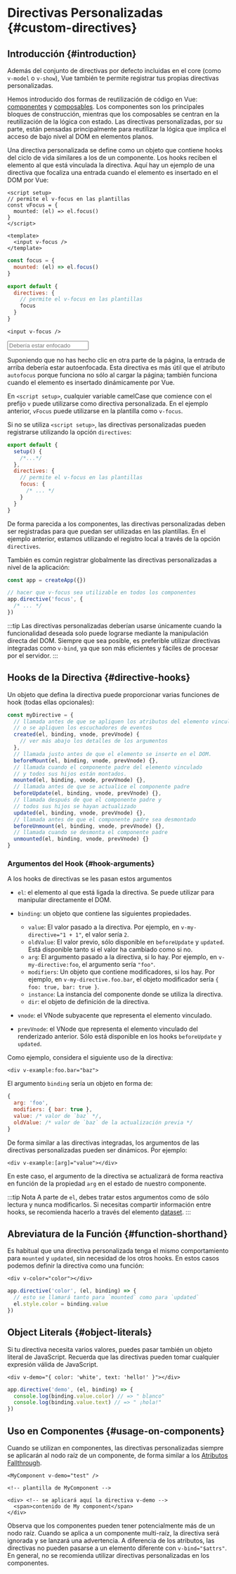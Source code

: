 # Directivas Personalizadas {#custom-directives}

<script setup>
const vFocus = {
  mounted: el => {
    el.focus()
  }
}
</script>

## Introducción {#introduction}

Además del conjunto de directivas por defecto incluidas en el core (como `v-model` o `v-show`), Vue también te permite registrar tus propias directivas personalizadas.

Hemos introducido dos formas de reutilización de código en Vue: [componentes](/guide/essentials/component-basics) y [composables](./composables). Los componentes son los principales bloques de construcción, mientras que los composables se centran en la reutilización de la lógica con estado. Las directivas personalizadas, por su parte, están pensadas principalmente para reutilizar la lógica que implica el acceso de bajo nivel al DOM en elementos planos.

Una directiva personalizada se define como un objeto que contiene hooks del ciclo de vida similares a los de un componente. Los hooks reciben el elemento al que está vinculada la directiva. Aquí hay un ejemplo de una directiva que focaliza una entrada cuando el elemento es insertado en el DOM por Vue:

<div class="composition-api">

```vue
<script setup>
// permite el v-focus en las plantillas
const vFocus = {
  mounted: (el) => el.focus()
}
</script>

<template>
  <input v-focus />
</template>
```

</div>

<div class="options-api">

```js
const focus = {
  mounted: (el) => el.focus()
}

export default {
  directives: {
    // permite el v-focus en las plantillas
    focus
  }
}
```

```vue-html
<input v-focus />
```

</div>

<div class="demo">
  <input v-focus placeholder="Debería estar enfocado" />
</div>

Suponiendo que no has hecho clic en otra parte de la página, la entrada de arriba debería estar autoenfocada. Esta directiva es más útil que el atributo `autofocus` porque funciona no sólo al cargar la página; también funciona cuando el elemento es insertado dinámicamente por Vue.

<div class="composition-api">

En `<script setup>`, cualquier variable camelCase que comience con el prefijo `v` puede utilizarse como directiva personalizada. En el ejemplo anterior, `vFocus` puede utilizarse en la plantilla como `v-focus`.

Si no se utiliza `<script setup>`, las directivas personalizadas pueden registrarse utilizando la opción `directives`:

```js
export default {
  setup() {
    /*...*/
  },
  directives: {
    // permite el v-focus en las plantillas
    focus: {
      /* ... */
    }
  }
}
```

</div>

<div class="options-api">

De forma parecida a los componentes, las directivas personalizadas deben ser registradas para que puedan ser utilizadas en las plantillas. En el ejemplo anterior, estamos utilizando el registro local a través de la opción `directives`.

</div>

También es común registrar globalmente las directivas personalizadas a nivel de la aplicación:

```js
const app = createApp({})

// hacer que v-focus sea utilizable en todos los componentes
app.directive('focus', {
  /* ... */
})
```

:::tip
Las directivas personalizadas deberían usarse únicamente cuando la funcionalidad deseada solo puede lograrse mediante la manipulación directa del DOM. Siempre que sea posible, es preferible utilizar directivas integradas como `v-bind`, ya que son más eficientes y fáciles de procesar por el servidor.
:::

## Hooks de la Directiva {#directive-hooks}

Un objeto que defina la directiva puede proporcionar varias funciones de hook (todas ellas opcionales):

```js
const myDirective = {
  // llamada antes de que se apliquen los atributos del elemento vinculado
  // o se apliquen los escuchadores de eventos
  created(el, binding, vnode, prevVnode) {
    // ver más abajo los detalles de los argumentos
  },
  // llamada justo antes de que el elemento se inserte en el DOM.
  beforeMount(el, binding, vnode, prevVnode) {},
  // llamada cuando el componente padre del elemento vinculado
  // y todos sus hijos están montados.
  mounted(el, binding, vnode, prevVnode) {},
  // llamada antes de que se actualice el componente padre
  beforeUpdate(el, binding, vnode, prevVnode) {},
  // llamada después de que el componente padre y
  // todos sus hijos se hayan actualizado
  updated(el, binding, vnode, prevVnode) {},
  // llamada antes de que el componente padre sea desmontado
  beforeUnmount(el, binding, vnode, prevVnode) {},
  // llamada cuando se desmonta el componente padre
  unmounted(el, binding, vnode, prevVnode) {}
}
```

### Argumentos del Hook {#hook-arguments}

A los hooks de directivas se les pasan estos argumentos

- `el`: el elemento al que está ligada la directiva. Se puede utilizar para manipular directamente el DOM.

- `binding`: un objeto que contiene las siguientes propiedades.

  - `value`: El valor pasado a la directiva. Por ejemplo, en `v-my-directive="1 + 1"`, el valor sería `2`.
  - `oldValue`: El valor previo, sólo disponible en `beforeUpdate` y `updated`. Está disponible tanto si el valor ha cambiado como si no.
  - `arg`: El argumento pasado a la directiva, si lo hay. Por ejemplo, en `v-my-directive:foo`, el argumento sería `"foo"`.
  - `modifiers`: Un objeto que contiene modificadores, si los hay. Por ejemplo, en `v-my-directive.foo.bar`, el objeto modificador sería `{ foo: true, bar: true }`.
  - `instance`: La instancia del componente donde se utiliza la directiva.
  - `dir`: el objeto de definición de la directiva.

- `vnode`: el VNode subyacente que representa el elemento vinculado.
- `prevVnode`: el VNode que representa el elemento vinculado del renderizado anterior. Sólo está disponible en los hooks `beforeUpdate` y `updated`.

Como ejemplo, considera el siguiente uso de la directiva:

```vue-html
<div v-example:foo.bar="baz">
```

El argumento `binding` sería un objeto en forma de:

```js
{
  arg: 'foo',
  modifiers: { bar: true },
  value: /* valor de `baz` */,
  oldValue: /* valor de `baz` de la actualización previa */
}
```

De forma similar a las directivas integradas, los argumentos de las directivas personalizadas pueden ser dinámicos. Por ejemplo:

```vue-html
<div v-example:[arg]="value"></div>
```

En este caso, el argumento de la directiva se actualizará de forma reactiva en función de la propiedad `arg` en el estado de nuestro componente.

:::tip Nota
A parte de `el`, debes tratar estos argumentos como de sólo lectura y nunca modificarlos. Si necesitas compartir información entre hooks, se recomienda hacerlo a través del elemento [dataset](https://developer.mozilla.org/en-US/docs/Web/API/HTMLElement/dataset).
:::

## Abreviatura de la Función {#function-shorthand}

Es habitual que una directiva personalizada tenga el mismo comportamiento para `mounted` y `updated`, sin necesidad de los otros hooks. En estos casos podemos definir la directiva como una función:

```vue-html
<div v-color="color"></div>
```

```js
app.directive('color', (el, binding) => {
  // esto se llamará tanto para `mounted` como para `updated`
  el.style.color = binding.value
})
```

## Object Literals {#object-literals}

Si tu directiva necesita varios valores, puedes pasar también un objeto literal de JavaScript. Recuerda que las directivas pueden tomar cualquier expresión válida de JavaScript.

```vue-html
<div v-demo="{ color: 'white', text: 'hello!' }"></div>
```

```js
app.directive('demo', (el, binding) => {
  console.log(binding.value.color) // => " blanco"
  console.log(binding.value.text) // => " ¡hola!"
})
```

## Uso en Componentes {#usage-on-components}

Cuando se utilizan en componentes, las directivas personalizadas siempre se aplicarán al nodo raíz de un componente, de forma similar a los [Atributos Fallthrough](/guide/components/attrs).

```vue-html
<MyComponent v-demo="test" />
```

```vue-html
<!-- plantilla de MyComponent -->

<div> <!-- se aplicará aquí la directiva v-demo -->
  <span>contenido de My component</span>
</div>
```

Observa que los componentes pueden tener potencialmente más de un nodo raíz. Cuando se aplica a un componente multi-raíz, la directiva será ignorada y se lanzará una advertencia. A diferencia de los atributos, las directivas no pueden pasarse a un elemento diferente con `v-bind="$attrs"`. En general, no se recomienda utilizar directivas personalizadas en los componentes.
